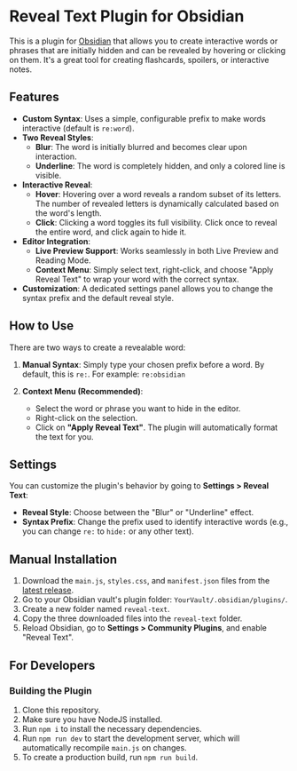 # Reveal Text Plugin for Obsidian

This is a plugin for [Obsidian](https://obsidian.md) that allows you to create interactive words or phrases that are initially hidden and can be revealed by hovering or clicking on them. It's a great tool for creating flashcards, spoilers, or interactive notes.

## Features

- **Custom Syntax**: Uses a simple, configurable prefix to make words interactive (default is `re:word`).
- **Two Reveal Styles**:
    - **Blur**: The word is initially blurred and becomes clear upon interaction.
    - **Underline**: The word is completely hidden, and only a colored line is visible.
- **Interactive Reveal**:
    - **Hover**: Hovering over a word reveals a random subset of its letters. The number of revealed letters is dynamically calculated based on the word's length.
    - **Click**: Clicking a word toggles its full visibility. Click once to reveal the entire word, and click again to hide it.
- **Editor Integration**:
    - **Live Preview Support**: Works seamlessly in both Live Preview and Reading Mode.
    - **Context Menu**: Simply select text, right-click, and choose "Apply Reveal Text" to wrap your word with the correct syntax.
- **Customization**: A dedicated settings panel allows you to change the syntax prefix and the default reveal style.

## How to Use

There are two ways to create a revealable word:

1.  **Manual Syntax**:
    Simply type your chosen prefix before a word. By default, this is `re:`. For example:
    `re:obsidian`

2.  **Context Menu (Recommended)**:
    - Select the word or phrase you want to hide in the editor.
    - Right-click on the selection.
    - Click on **"Apply Reveal Text"**. The plugin will automatically format the text for you.

## Settings

You can customize the plugin's behavior by going to **Settings > Reveal Text**:
- **Reveal Style**: Choose between the "Blur" or "Underline" effect.
- **Syntax Prefix**: Change the prefix used to identify interactive words (e.g., you can change `re:` to `hide:` or any other text).

## Manual Installation

1.  Download the `main.js`, `styles.css`, and `manifest.json` files from the [latest release](https://github.com/nilmax99/RevealText/releases).
2.  Go to your Obsidian vault's plugin folder: `YourVault/.obsidian/plugins/`.
3.  Create a new folder named `reveal-text`.
4.  Copy the three downloaded files into the `reveal-text` folder.
5.  Reload Obsidian, go to **Settings > Community Plugins**, and enable "Reveal Text".

## For Developers

### Building the Plugin

1.  Clone this repository.
2.  Make sure you have NodeJS installed.
3.  Run `npm i` to install the necessary dependencies.
4.  Run `npm run dev` to start the development server, which will automatically recompile `main.js` on changes.
5.  To create a production build, run `npm run build`.